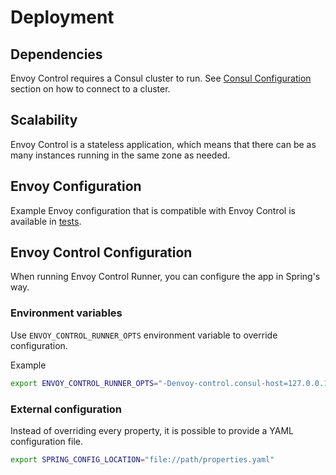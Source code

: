 # Deployment

## Dependencies

Envoy Control requires a Consul cluster to run. See [Consul Configuration](../integrations/consul.md) section on
how to connect to a cluster.

## Scalability

Envoy Control is a stateless application, which means that there can be as many instances running in the same zone as needed.

## Envoy Configuration

Example Envoy configuration that is compatible with Envoy Control is available in [tests](https://github.com/allegro/envoy-control/blob/master/envoy-control-tests/src/main/resources/envoy/config_ads.yaml).

## Envoy Control Configuration

When running Envoy Control Runner, you can configure the app in Spring's way.

### Environment variables

Use `ENVOY_CONTROL_RUNNER_OPTS` environment variable to override configuration.

Example
```bash
export ENVOY_CONTROL_RUNNER_OPTS="-Denvoy-control.consul-host=127.0.0.1 -Denvoy-control.source.consul.port=18500"
```

### External configuration

Instead of overriding every property, it is possible to provide a YAML configuration file. 
```bash
export SPRING_CONFIG_LOCATION="file://path/properties.yaml"
```